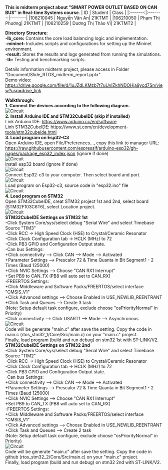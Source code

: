 **This is midterm project about "SMART POWER OUTLET BASED ON CAN BUS" in Real-time Systems course**. 
| ID   | Student    | Class    |
|:-------:|:-------:|--------|
|106210045      | Nguyễn Văn An| 21KTMT       |
|106210050      | Phạm Thị Phương| 21KTMT       |
|106210259      | Dương Thị Thảo Vi| 21KTMT2       |

**Directory Structure:**  
**-lb_core:** Contains the core load balancing logic and implementation.  
**-mininet:** Includes scripts and configurations for setting up the Mininet environment.  
**-result:** Stores the results and logs generated from running the simulations.  
**-tb:** Testing and benchmarking scripts.  
  
Details information midterm project, please access in Folder "Document/Slide_RTOS_midterm_report.pptx"  
Demo video: https://drive.google.com/file/d/1uJZdLKMzb7t7uUvIZkhNDOHja9ycd7Sn/view?usp=drive_link  
  
**Walkthrough:**  
**1. Connect the devices according to the following diagram.**  
![Circuit](Document/circuit.png)  
**2. Install Arduino IDE and STM32CubeIDE (skip if installed)**  
Link Arduino IDE: https://www.arduino.cc/en/software  
Linh STM32CubeIDE: https://www.st.com/en/development-tools/stm32cubeide.html  
**3. Load program on Esp32-C3**  
Open Arduino IDE, open File/Preferences..., copy this link to manager URL: https://raw.githubusercontent.com/espressif/arduino-esp32/gh-pages/package_esp32_index.json (ignore if done)  
![Circuit](img_source/arduino1.png)  
Install esp32 board (ignore if done)  
![Circuit](img_source/arduino2.png)  
Connect Esp32-c3 to your computer. Then select board and port.  
![Circuit](img_source/arduino3.png)  
Load program on Esp32-c3, source code in "esp32.ino" file  
![Circuit](img_source/arduino4.png)  
**4. Load program on STM32**  
Open STM32CubeIDE, creat STM32 project 1st and 2nd, select board (STM32F103C6T6), select Location project.  
![Circuit](img_source/stm1.png)  
**STM32CubeIDE Settings on STM32 1st**  
-Click System Core/sys/select debug "Serial Wire" and select Timebase Source "TIM3"  
-Click RCC → High Speed Clock (HSE) to Crystal/Ceramic Resonator  
-Click Clock Configuration tab → HCLK (MHz) to 72  
-Click PB3 GPIO and Configuration Output state.  
-Can bus Settings:  
+Click connectivity --> Click CAN --> Mode --> Activated  
+Parameter Settings --> Prescalor 72 & Time Quanta in Bit Segment1 - 2 Times (Baud 125000)  
+Click NVIC Settings --> Choose "CAN RX1 Interrupt"  
+Set PB9 to CAN_TX (PB8 will auto set to CAN_RX)  
-FREERTOS Settings:  
+Click Middleware and Software Packs/FREERTOS/select interface "CMSIS_V1"  
+Click Advanced settings --> Choose Enabled in USE_NEWLIB_REENTRANT   
+Click Task and Queues --> Create 3 task  
(Note: Setup default task configure, exclude choose "osPriorityNormal" in Priority)  
-Click connectivity --> Click USART1 --> Mode --> Asynchronous  
![Circuit](img_source/stm2.png)  
Code will be generate "main.c" after save the setting. Copy the code in main.c (rtos_stm32_1/Core/Src/main.c) on your "main.c" project.  
Finally, load program (build and run debug) on stm32 1st with ST-LINK/V2.  
**STM32CubeIDE Settings on STM32 2nd**  
-Click System Core/sys/select debug "Serial Wire" and select Timebase Source "TIM2"  
-Click RCC → High Speed Clock (HSE) to Crystal/Ceramic Resonator  
-Click Clock Configuration tab → HCLK (MHz) to 72  
-Click PB3 GPIO and Configuration Output state.  
-Can bus Settings:  
+Click connectivity --> Click CAN --> Mode --> Activated  
+Parameter Settings --> Prescalor 72 & Time Quanta in Bit Segment1 - 2 Times (Baud 125000)  
+Click NVIC Settings --> Choose "CAN RX1 Interrupt"  
+Set PB9 to CAN_TX (PB8 will auto set to CAN_RX)  
-FREERTOS Settings:  
+Click Middleware and Software Packs/FREERTOS/select interface "CMSIS_V1"  
+Click Advanced settings --> Choose Enabled in USE_NEWLIB_REENTRANT   
+Click Task and Queues --> Create 2 task  
(Note: Setup default task configure, exclude choose "osPriorityNormal" in Priority)  
![Circuit](img_source/stm3.png)  
Code will be generate "main.c" after save the setting. Copy the code in github (rtos_stm32_2/Core/Src/main.c) on your "main.c" project.  
Finally, load program (build and run debug) on stm32 2nd with ST-LINK/V2.
